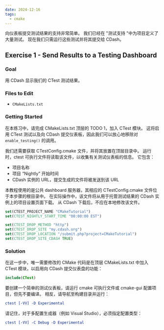 ```yaml
---
date: 2024-12-16
tags:
  - cmake
---
```

向仪表板提交测试结果的支持非常简单。 我们已经在 "测试支持 "中为项目定义了大量测试。 现在我们只需运行这些测试并将其提交给 CDash。

## Exercise 1 - Send Results to a Testing Dashboard

### Goal

用 CDash 显示我们的 CTest 测试结果。

### Files to Edit

+ `CMakeLists.txt`

### Getting Started

在本练习中，请完成 CMakeLists.txt 顶层的 TODO 1，加入 CTest 模块。 这将启用 CTest 测试以及向 CDash 提交仪表板，因此我们可以放心地移除对 `enable_testing()` 的调用。

我们还需要获取 CTestConfig.cmake 文件，并将其放置在顶层目录中。 运行时，ctest 可执行文件将读取该文件，以收集有关测试仪表板的信息。 它包含：

+ 项目名称
+ 项目 “Nightly” 开始时间
+ CDash 实例的 URL，提交生成的文件将被发送到该 URL

本教程使用的是公共 dashboard 服务器，其相应的 CTestConfig.cmake 文件位于本步骤的根目录中。 在实际操作中，该文件将从用于托管测试结果的 CDash 实例上的项目设置页面下载。 从 CDash 下载后，不应在本地修改该文件。

```cmake
set(CTEST_PROJECT_NAME "CMakeTutorial")
set(CTEST_NIGHTLY_START_TIME "00:00:00 EST")

set(CTEST_DROP_METHOD "http")
set(CTEST_DROP_SITE "my.cdash.org")
set(CTEST_DROP_LOCATION "/submit.php?project=CMakeTutorial")
set(CTEST_DROP_SITE_CDASH TRUE)
```

### Solution

在这一步中，唯一需要修改的 CMake 代码是在顶层 CMakeLists.txt 中加入 CTest 模块，以启用向 CDash 提交仪表盘的功能：

```cmake
include(CTest)
```

要创建一个简单的测试仪表板，请运行 cmake 可执行文件或 cmake-gui 配置项目，但先不要编译。 相反，请导航至构建目录并运行：

```cmake
ctest [-VV] -D Experimental
```

请记住，对于多配置生成器（例如 Visual Studio），必须指定配置类型：

```cmake
ctest [-VV] -C Debug -D Experimental
```